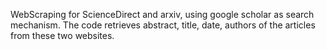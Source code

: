 WebScraping for ScienceDirect and arxiv, using google scholar as search mechanism.
The code retrieves abstract, title, date, authors of the articles from these two websites.
